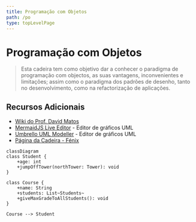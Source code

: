 ```yaml
---
title: Programação com Objetos
path: /po
type: topLevelPage
---
```


# Programação com Objetos

> Esta cadeira tem como objetivo dar a conhecer o paradigma de programação com objectos, as suas vantagens,
> inconvenientes e limitações; assim como o paradigma dos padrões de desenho, tanto no desenvolvimento, como na refactorização de aplicações.

## Recursos Adicionais

- [Wiki do Prof. David Matos](https://web.tecnico.ulisboa.pt/~david.matos/w/pt/index.php/Programa%C3%A7%C3%A3o_com_Objectos)
- [MermaidJS Live Editor](https://mermaid.live/) - Editor de gráficos UML
- [Umbrello UML Modeller](https://umbrello.kde.org/) - Editor de gráficos UML
- [Página da Cadeira - Fénix](https://fenix.tecnico.ulisboa.pt/disciplinas/PO3/2021-2022/1-semestre)

```mermaid
classDiagram
class Student {
    +age: int
    +jumpOffTower(northTower: Tower): void
}

class Course {
    +name: String
    +students: List~Students~
    +giveMaxGradeToAllStudents(): void
}

Course --> Student

```
